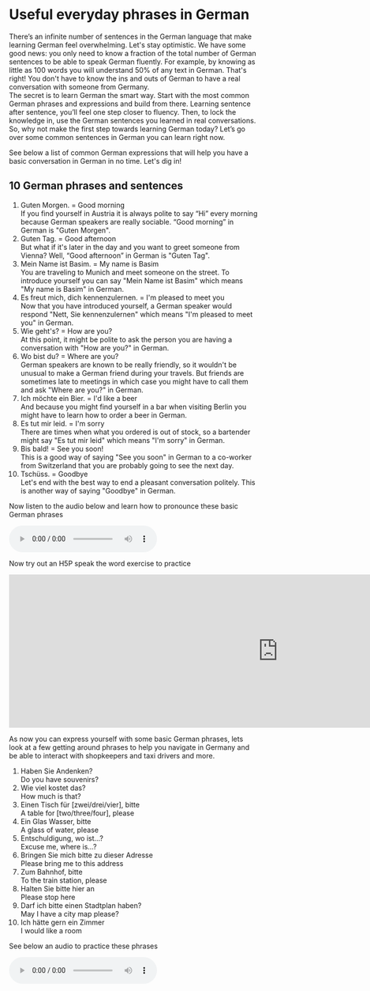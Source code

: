 <h1>Useful everyday phrases in German</h1>

<p>There’s an infinite number of sentences in the German language that make learning German feel overwhelming. Let's stay optimistic. We have some good news: you only need to know a fraction of the total number of German sentences to be able to speak German fluently. For example, by knowing as little as 100 words you will understand 50% of any text in German. That's right! You don't have to know the ins and outs of German to have a real conversation with someone from Germany. <br>
The secret is to learn German the smart way. Start with the most common German phrases and expressions and build from there. Learning sentence after sentence, you’ll feel one step closer to fluency. Then, to lock the knowledge in, use the German sentences you learned in real conversations. So, why not make the first step towards learning German today? Let’s go over some common sentences in German you can learn right now.</p>

<p>See below a list of common German expressions that will help you have a basic conversation in German in no time. Let's dig in!</p>

<h2>10 German phrases and sentences </h2>
<ol>
  <li>Guten Morgen. = Good morning<br>
If you find yourself in Austria it is always polite to say “Hi” every morning because German speakers are really sociable. “Good morning” in German is "Guten Morgen".
</li>
  <li>Guten Tag. = Good afternoon<br>
But what if it's later in the day and you want to greet someone from Vienna? Well, “Good afternoon” in German is "Guten Tag".
</li>
  <li>Mein Name ist Basim. = My name is Basim<br>
You are traveling to Munich and meet someone on the street. To introduce yourself you can say "Mein Name ist Basim" which means "My name is Basim" in German.
</li>
<li>Es freut mich, dich kennenzulernen. = I'm pleased to meet you<br>
Now that you have introduced yourself, a German speaker would respond "Nett, Sie kennenzulernen" which means "I'm pleased to meet you" in German.
</li>
<li>Wie geht's? = How are you?<br>
At this point, it might be polite to ask the person you are having a conversation with "How are you?" in German.
</li>
<li>Wo bist du? = Where are you?<br>
German speakers are known to be really friendly, so it wouldn't be unusual to make a German friend during your travels. But friends are sometimes late to meetings in which case you might have to call them and ask "Where are you?" in German.
</li>
<li>Ich möchte ein Bier. = I'd like a beer<br>
And because you might find yourself in a bar when visiting Berlin you might have to learn how to order a beer in German.
</li>
<li>Es tut mir leid. = I'm sorry<br>
There are times when what you ordered is out of stock, so a bartender might say "Es tut mir leid" which means "I'm sorry" in German.
</li>
<li>Bis bald! = See you soon!<br>
This is a good way of saying "See you soon" in German to a co-worker from Switzerland that you are probably going to see the next day.
</li>
<li>Tschüss. = Goodbye<br>
Let's end with the best way to end a pleasant conversation politely. This is another way of saying "Goodbye" in German.
</li>
</ol>

<p> Now listen to the audio below and learn how to pronounce these basic German phrases</p>
<audio controls>
  <source src="https://basimrana.github.io/sml5202-final-rana/dataset/germanphrases.mp3" type="audio/mpeg">
  </audio>
<p>Now try out an H5P speak the word exercise to practice</p>
<iframe src="https://h5p.org/h5p/embed/686254" width="1090" height="310" frameborder="0" allowfullscreen="allowfullscreen"></iframe><script src="https://h5p.org/sites/all/modules/h5p/library/js/h5p-resizer.js" charset="UTF-8"></script> 

<p>As now you can express yourself with some basic German phrases, lets look at a few getting around phrases to help you navigate in Germany and be able to interact with shopkeepers and taxi drivers and more.</p>

<ol>
  <li>Haben Sie Andenken?<br>
Do you have souvenirs? 
</li>
  <li>Wie viel kostet das? <br>
How much is that? 
</li>
  <li>Einen Tisch für [zwei/drei/vier], bitte <br>
A table for [two/three/four], please
</li>
<li>Ein Glas Wasser, bitte <br>
A glass of water, please
</li>
<li>Entschuldigung, wo ist…?<br>
Excuse me, where is…?
</li>
<li>Bringen Sie mich bitte zu dieser Adresse<br>
Please bring me to this address
 </li>
<li>Zum Bahnhof, bitte<br>
To the train station, please
</li>
<li>Halten Sie bitte hier an<br>
Please stop here
</li>
<li>Darf ich bitte einen Stadtplan haben?<br>
May I have a city map please? 
</li>
<li>Ich hätte gern ein Zimmer<br>
I would like a room
</li>
</ol>
<p>See below an audio to practice these phrases</p>
<audio controls>
  <source src="https://basimrana.github.io/sml5202-final-rana/dataset/gettingaround.mp3" type="audio/mpeg">
  </audio>
